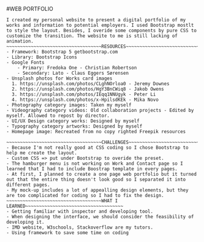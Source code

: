 #WEB PORTFOLIO 
~~~~~~~~~~~~~~~~~~~~~~~~~~~~~~~~~~~PURPOSE~~~~~~~~~~~~~~~~~~~~~~~~~~~~~~~~~~~~
I created my personal website to present a digital portfolio of my works and information to potential employers. I used Bootstrap mostlt to style the layout. Besides, I overide some components by pure CSS to customize the transition. The website to me is still lacking of animation.
~~~~~~~~~~~~~~~~~~~~~~~~~~~~~~~~~~~RESOURCES~~~~~~~~~~~~~~~~~~~~~~~~~~~~~~~~~~~~
- Framework: Bootstrap 5 getbootstrap.com
- Library: Bootstrap Icons
- Google Fonts
    - Primary: Fredoka One - Christian Robertson
    - Secondary: Lato - Claus Eggers Sørensen
- Unsplash photos for Works card images
  1. https://unsplash.com/photos/CLghNOrloa0 - Jeremy Downes
  2. https://unsplash.com/photos/HgY3BnCWiq8 - Jakob Owens
  3. https://unsplash.com/photos/IEqq1NNUgyk - Peter Li
  4. https://unsplash.com/photos/x-HpilsdKEk - Mika Novo
- Photography category images: Taken my myself
- Videography category videos: Old collaboration projects - Edited by myself. Allowed to repost by director.
- UI/UX Design category works: Designed by myself
- Typography category artworks: Designed by myself
- Homepage image: Recreated from no copy righted Freepik resources

~~~~~~~~~~~~~~~~~~~~~~~~~~~~~~~~~~~CHALLENGES~~~~~~~~~~~~~~~~~~~~~~~~~~~~~~~~~~~~
- Because I'm not really good at CSS coding so I chose Bootstrap to help me create the layout.
- Custom CSS => put under Bootstrap to overide the preset.
- The hamburger menu is not working on Work and Contact page so I learned that I had to include Boostrap template in every pages.
- At first, I planned to create a one page web portfolio but it turned out that the entire thing doesn't look good so I separated it into different pages.
- My mock-up includes a lot of appealling design elements, but they are too complicated for coding so I had to fix the design.
~~~~~~~~~~~~~~~~~~~~~~~~~~~~~~~~~~~WHAT I LEARNED~~~~~~~~~~~~~~~~~~~~~~~~~~~~~~~~~~~~
- Getting familiar with inspector and developing tool.
- When designing the interface, we should consider the feasibility of developing it.
- IMD website, W3schools, Stackoverflow are my tutors.
- Using framework to save some time on coding
